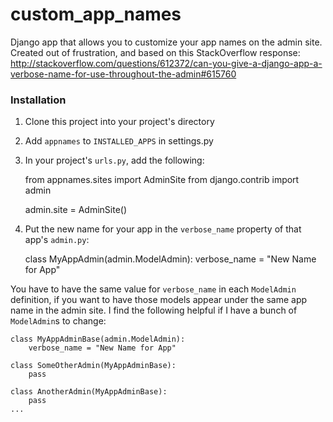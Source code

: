 custom_app_names
================

Django app that allows you to customize your app names on the admin site. Created out of frustration, and based on this StackOverflow response: http://stackoverflow.com/questions/612372/can-you-give-a-django-app-a-verbose-name-for-use-throughout-the-admin#615760

### Installation

1. Clone this project into your project's directory

2. Add `appnames` to `INSTALLED_APPS` in settings.py

3. In your project's `urls.py`, add the following:

    from appnames.sites import AdminSite
    from django.contrib import admin

    admin.site = AdminSite()

4. Put the new name for your app in the `verbose_name` property of that app's `admin.py`:

    class MyAppAdmin(admin.ModelAdmin):
        verbose_name = "New Name for App"

You have to have the same value for `verbose_name` in each `ModelAdmin` definition, if you want to have those models appear under the same app name in the admin site. I find the following helpful if I have a bunch of `ModelAdmin`s to change:

    class MyAppAdminBase(admin.ModelAdmin):
        verbose_name = "New Name for App"

    class SomeOtherAdmin(MyAppAdminBase):
        pass

    class AnotherAdmin(MyAppAdminBase):
        pass
    ...
